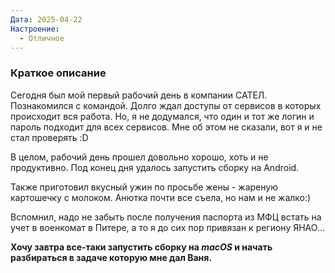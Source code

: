 ```yaml
---
Дата: 2025-04-22
Настроение:
  - Отличное
---
```

### Краткое описание
Сегодня был мой первый рабочий день в компании САТЕЛ. Познакомился с командой. Долго ждал доступы от сервисов в которых происходит вся работа. Но, я не додумался, что один и тот же логин и пароль подходит для всех сервисов. Мне об этом не сказали, вот я и не стал проверять :D

В целом, рабочий день прошел довольно хорошо, хоть и не продуктивно. Под конец дня удалось запустить сборку на Android.

Также приготовил вкусный ужин по просьбе жены - жареную картошечку с молоком.
Анютка почти все съела, но нам и не жалко:)

Вспомнил, надо не забыть после получения паспорта из МФЦ встать на учет в военкомат в Питере, а то я до сих пор привязан к региону ЯНАО...

**Хочу завтра все-таки запустить сборку на *macOS* и начать разбираться в задаче которую мне дал Ваня.**